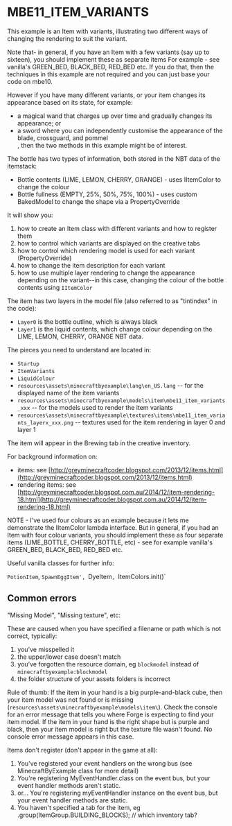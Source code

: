 # MBE11_ITEM_VARIANTS

This example is an Item with variants, illustrating two different ways of changing the rendering to suit the variant.

Note that- in general, if you have an Item with a few variants (say up to sixteen), you should implement these as separate items 
For example - see vanilla's GREEN_BED, BLACK_BED, RED_BED etc.  If you do that, then the techniques in this example are not required and you 
can just base your code on mbe10.

However if you have many different variants, or your item changes its appearance based on its state, for example:

* a magical wand that charges up over time and gradually changes its appearance; or
* a sword where you can independently customise the appearance of the blade, crossguard, and pommel
<br>, then the two methods in this example might be of interest.

The bottle has two types of information, both stored in the NBT data of the itemstack:

* Bottle contents (LIME, LEMON, CHERRY, ORANGE) - uses IItemColor to change the colour
* Bottle fullness (EMPTY, 25%, 50%, 75%, 100%) - uses custom BakedModel to change the shape via a PropertyOverride

It will show you:

1. how to create an Item class with different variants and how to register them
1. how to control which variants are displayed on the creative tabs
1. how to control which rendering model is used for each variant (PropertyOverride)
1. how to change the item description for each variant
1. how to use multiple layer rendering to change the appearance depending on the variant--in this case, changing the colour of the bottle contents using `IItemColor`

The item has two layers in the model file (also referred to as "tintindex" in the code):

* `Layer0` is the bottle outline, which is always black
* `Layer1` is the liquid contents, which change colour depending on the LIME, LEMON, CHERRY, ORANGE NBT data.

The pieces you need to understand are located in:

* `Startup`
* `ItemVariants`
* `LiquidColour`
* `resources\assets\minecraftbyexample\lang\en_US.lang` -- for the displayed name of the item variants
* `resources\assets\minecraftbyexample\models\item\mbe11_item_variants_xxx` -- for the models used to render the item variants
* `resources\assets\minecraftbyexample\textures\items\mbe11_item_variants_layerx_xxx.png` -- textures used for the item rendering in layer 0 and layer 1

The item will appear in the Brewing tab in the creative inventory.

For background information on:

* items: see [http://greyminecraftcoder.blogspot.com/2013/12/items.html](http://greyminecraftcoder.blogspot.com/2013/12/items.html)
* rendering items: see [http://greyminecraftcoder.blogspot.com.au/2014/12/item-rendering-18.html](http://greyminecraftcoder.blogspot.com.au/2014/12/item-rendering-18.html)

NOTE - I've used four colours as an example because it lets me demonstrate the IItemColor lambda interface.  But in general, if you had an Item with four colour variants, you should implement these as four separate items (LIME_BOTTLE, CHERRY_BOTTLE, etc) - see for example vanilla's GREEN_BED, BLACK_BED, RED_BED etc.

Useful vanilla classes for further info:

`PotionItem`, `SpawnEggItem', `DyeItem`, `ItemColors.init()`

## Common errors

"Missing Model", "Missing texture", etc:

These are caused when you have specified a filename or path which is not correct, typically:

1. you've misspelled it
1. the upper/lower case doesn't match
1. you've forgotten the resource domain, eg `blockmodel` instead of `minecraftbyexample:blockmodel`
1. the folder structure of your assets folders is incorrect

Rule of thumb:
If the item in your hand is a big purple-and-black cube, then your item model was not found or is missing (`resources\assets\minecraftbyexample\models\item\`).  Check the console for an error message that tells you where Forge is expecting to find your item model.
If the item in your hand is the right shape but is purple and black, then your item model is right but the texture file wasn't found.  No console error message appears in this case.

Items don't register (don't appear in the game at all):
1. You've registered your event handlers on the wrong bus (see MinecraftByExample class for more detail)
1. You're registering MyEventHandler.class on the event bus, but your event handler methods aren't static.
  1. or... You're registering myEventHandler instance on the event bus, but your event handler methods are static.
1. You haven't specified a tab for the item, eg .group(ItemGroup.BUILDING_BLOCKS);  // which inventory tab?
